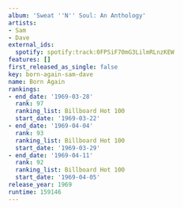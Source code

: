 ```yaml
---
album: 'Sweat ''N'' Soul: An Anthology'
artists:
- Sam
- Dave
external_ids:
  spotify: spotify:track:0FPSiF70mG3LilmRLnzKEW
features: []
first_released_as_single: false
key: born-again-sam-dave
name: Born Again
rankings:
- end_date: '1969-03-28'
  rank: 97
  ranking_list: Billboard Hot 100
  start_date: '1969-03-22'
- end_date: '1969-04-04'
  rank: 93
  ranking_list: Billboard Hot 100
  start_date: '1969-03-29'
- end_date: '1969-04-11'
  rank: 92
  ranking_list: Billboard Hot 100
  start_date: '1969-04-05'
release_year: 1969
runtime: 159146
---
```


